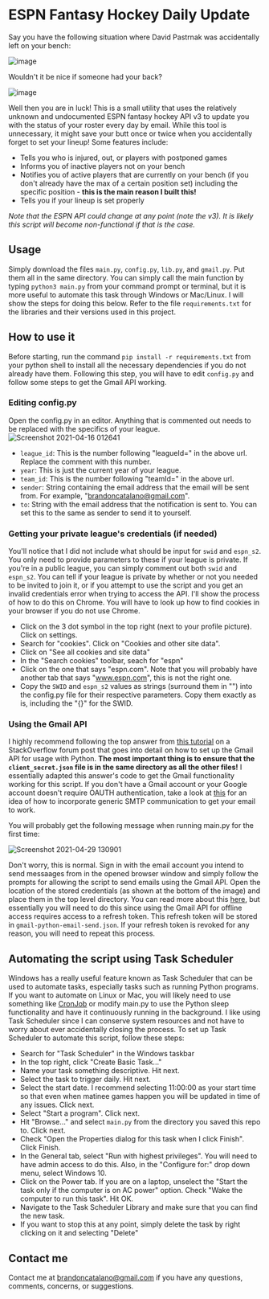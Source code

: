 # ESPN Fantasy Hockey Daily Update
Say you have the following situation where David Pastrnak was accidentally left on your bench:

![image](https://user-images.githubusercontent.com/72364619/116274478-b58bea80-a750-11eb-9dd7-5312b9e6d7a4.png)


Wouldn't it be nice if someone had your back?

![image](https://user-images.githubusercontent.com/72364619/116274562-cb011480-a750-11eb-93fa-92facdb94864.png)

Well then you are in luck! This is a small utility that uses the relatively unknown and undocumented ESPN fantasy hockey API v3 to update you with the status of your roster every day by email. While this tool is unnecessary, it might save your butt once or twice when you accidentally forget to set your lineup! Some features include:
* Tells you who is injured, out, or players with postponed games
* Informs you of inactive players not on your bench 
* Notifies you of active players that are currently on your bench (if you don't already have the max of a certain position set) including the specific position - __this is the main reason I built this!__
* Tells you if your lineup is set properly

*Note that the ESPN API could change at any point (note the v3). It is likely this script will become non-functional if that is the case.*

## Usage
Simply download the files `main.py`, `config.py`, `lib.py`, and `gmail.py`. Put them all in the same directory. You can simply call the main function by typing `python3 main.py` from your command prompt or terminal, but it is more useful to automate this task through Windows or Mac/Linux. I will show the steps for doing this below. Refer to the file `requirements.txt` for the libraries and their versions used in this project. 

## How to use it
Before starting, run the command `pip install -r requirements.txt` from your python shell to install all the necessary dependencies if you do not already have them. Following this step, you will have to edit `config.py` and follow some steps to get the Gmail API working.

### Editing config.py
Open the config.py in an editor. Anything that is commented out needs to be replaced with the specifics of your league.
![Screenshot 2021-04-16 012641](https://user-images.githubusercontent.com/72364619/114976154-7d80cf80-9e53-11eb-9356-2b35f324ff0e.png)
* `league_id`: This is the number following "leagueId=" in the above url. Replace the comment with this number.
* `year`: This is just the current year of your league.
* `team_id`: This is the number following "teamId=" in the above url.
* `sender`: String containing the email address that the email will be sent from. For example, "brandoncatalano@gmail.com".
* `to`: String with the email address that the notification is sent to. You can set this to the same as sender to send it to yourself.

### Getting your private league's credentials (if needed)
You'll notice that I did not include what should be input for `swid` and `espn_s2`. You only need to provide parameters to these if your league is private. If you're in a public league, you can simply comment out both `swid` and `espn_s2`. You can tell if your league is private by whether or not you needed to be invited to join it, or if you attempt to use the script and you get an invalid credentials error when trying to access the API. I'll show the process of how to do this on Chrome. You will have to look up how to find cookies in your browser if you do not use Chrome.
* Click on the 3 dot symbol in the top right (next to your profile picture). Click on settings.
* Search for "cookies". Click on "Cookies and other site data".
* Click on "See all cookies and site data"
* In the "Search cookies" toolbar, seach for "espn"
* Click on the one that says "espn.com". Note that you will probably have another tab that says "www.espn.com", this is not the right one. 
* Copy the `SWID` and `espn_s2` values as strings (surround them in "") into the config.py file for their respective parameters. Copy them exactly as is, including the "{}" for the SWID.

### Using the Gmail API
I highly recommend following the top answer from [this tutorial](https://stackoverflow.com/questions/37201250/sending-email-via-gmail-python/63847325#63847325) on a StackOverflow forum post that goes into detail on how to set up the Gmail API for usage with Python. __The most important thing is to ensure that the `client_secret.json` file is in the same directory as all the other files!__ I essentially adapted this answer's code to get the Gmail functionality working for this script. If you don't have a Gmail account or your Google account doesn't require OAUTH authentication, take a look at [this](https://realpython.com/python-send-email/) for an idea of how to incorporate generic SMTP communication to get your email to work.

You will probably get the following message when running main.py for the first time:

![Screenshot 2021-04-29 130901](https://user-images.githubusercontent.com/72364619/116592593-2ae0f200-a8ee-11eb-98ab-505e47d0be5d.png)

Don't worry, this is normal. Sign in with the email account you intend to send messaages from in the opened browser window and simply follow the prompts for allowing the script to send emails using the Gmail API. Open the location of the stored credentials (as shown at the bottom of the image) and place them in the top level directory. You can read more about this [here](https://developers.google.com/gmail/api/auth/web-server), but essentially you will need to do this since using the Gmail API for offline access requires access to a refresh token. This refresh token will be stored in `gmail-python-email-send.json`. If your refresh token is revoked for any reason, you will need to repeat this process.


## Automating the script using Task Scheduler
Windows has a really useful feature known as Task Scheduler that can be used to automate tasks, especially tasks such as running Python programs. If you want to automate on Linux or Mac, you will likely need to use something like [CronJob](https://kubernetes.io/docs/concepts/workloads/controllers/cron-jobs/) or modify main.py to use the Python sleep functionality and have it continuously running in the background. I like using Task Scheduler since I can conserve system resources and not have to worry about ever accidentally closing the process. To set up Task Scheduler to automate this script, follow these steps:
* Search for "Task Scheduler" in the Windows taskbar
* In the top right, click "Create Basic Task..."
* Name your task something descriptive. Hit next.
* Select the task to trigger daily. Hit next. 
* Select the start date. I recommend selecting 11:00:00 as your start time so that even when matinee games happen you will be updated in time of any issues. Click next.
* Select "Start a program". Click next. 
* Hit "Browse..." and select `main.py` from the directory you saved this repo to. Click next.
* Check "Open the Properties dialog for this task when I click Finish". Click Finish.
* In the General tab, select "Run with highest privileges". You will need to have admin access to do this. Also, in the "Configure for:" drop down menu, select Windows 10.
* Click on the Power tab. If you are on a laptop, unselect the "Start the task only if the computer is on AC power" option. Check "Wake the computer to run this task". Hit OK.
* Navigate to the Task Scheduler Library and make sure that you can find the new task.
* If you want to stop this at any point, simply delete the task by right clicking on it and selecting "Delete"

## Contact me
Contact me at brandoncatalano@gmail.com if you have any questions, comments, concerns, or suggestions. 
